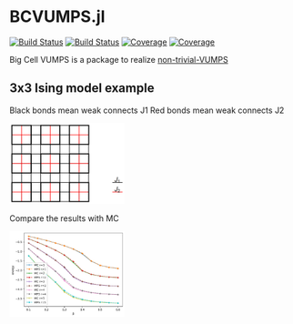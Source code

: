 # BCVUMPS.jl

[![Build Status](https://travis-ci.com/XingyuZhang2018/BCVUMPS.jl.svg?branch=master)](https://travis-ci.com/XingyuZhang2018/BCVUMPS.jl)
[![Build Status](https://ci.appveyor.com/api/projects/status/github/XingyuZhang2018/BCVUMPS.jl?svg=true)](https://ci.appveyor.com/project/XingyuZhang2018/BCVUMPS-jl)
[![Coverage](https://codecov.io/gh/XingyuZhang2018/BCVUMPS.jl/branch/master/graph/badge.svg)](https://codecov.io/gh/XingyuZhang2018/BCVUMPS.jl)
[![Coverage](https://coveralls.io/repos/github/XingyuZhang2018/BCVUMPS.jl/badge.svg?branch=master)](https://coveralls.io/github/XingyuZhang2018/BCVUMPS.jl?branch=master)

Big Cell VUMPS is a package to realize [non-trivial-VUMPS](https://arxiv.org/abs/2003.01142)

## 3x3 Ising model example
Black bonds mean weak connects J1
Red bonds mean weak connects J2

<img src="figure/1.png" width="40%">

Compare the results with MC

<img src="plot/3x3.png" width="40%">
